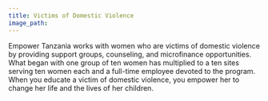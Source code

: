 ```yaml
---
title: Victims of Domestic Violence
image_path:
---
```

Empower Tanzania works with women who are victims of domestic violence by providing support groups, counseling, and microfinance opportunities. What began with one group of ten women has multiplied to a ten sites serving ten women each and a full-time employee devoted to the program.  When you educate a victim of domestic violence, you empower her to change her life and the lives of her children.
